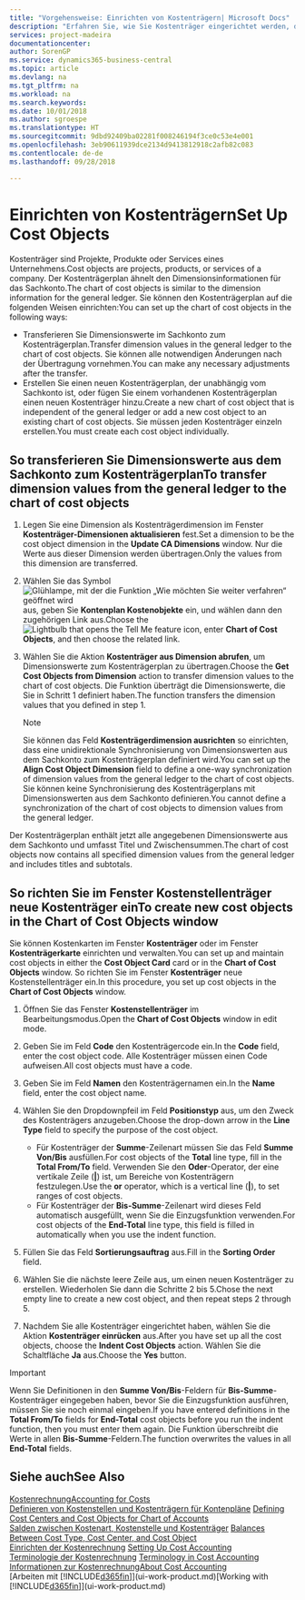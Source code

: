 ```yaml
---
title: "Vorgehensweise: Einrichten von Kostenträgern| Microsoft Docs"
description: "Erfahren Sie, wie Sie Kostenträger eingerichtet werden, die gleich sind wie Dimensionen in der Finanzbuchhaltung."
services: project-madeira
documentationcenter: 
author: SorenGP
ms.service: dynamics365-business-central
ms.topic: article
ms.devlang: na
ms.tgt_pltfrm: na
ms.workload: na
ms.search.keywords: 
ms.date: 10/01/2018
ms.author: sgroespe
ms.translationtype: HT
ms.sourcegitcommit: 9dbd92409ba02281f008246194f3ce0c53e4e001
ms.openlocfilehash: 3eb90611939dce2134d9413812918c2afb82c083
ms.contentlocale: de-de
ms.lasthandoff: 09/28/2018

---
```

# <a name="set-up-cost-objects"></a><span data-ttu-id="0ad43-103">Einrichten von Kostenträgern</span><span class="sxs-lookup"><span data-stu-id="0ad43-103">Set Up Cost Objects</span></span>
<span data-ttu-id="0ad43-104">Kostenträger sind Projekte, Produkte oder Services eines Unternehmens.</span><span class="sxs-lookup"><span data-stu-id="0ad43-104">Cost objects are projects, products, or services of a company.</span></span> <span data-ttu-id="0ad43-105">Der Kostenträgerplan ähnelt den Dimensionsinformationen für das Sachkonto.</span><span class="sxs-lookup"><span data-stu-id="0ad43-105">The chart of cost objects is similar to the dimension information for the general ledger.</span></span> <span data-ttu-id="0ad43-106">Sie können den Kostenträgerplan auf die folgenden Weisen einrichten:</span><span class="sxs-lookup"><span data-stu-id="0ad43-106">You can set up the chart of cost objects in the following ways:</span></span>  

* <span data-ttu-id="0ad43-107">Transferieren Sie Dimensionswerte im Sachkonto zum Kostenträgerplan.</span><span class="sxs-lookup"><span data-stu-id="0ad43-107">Transfer dimension values in the general ledger to the chart of cost objects.</span></span> <span data-ttu-id="0ad43-108">Sie können alle notwendigen Änderungen nach der Übertragung vornehmen.</span><span class="sxs-lookup"><span data-stu-id="0ad43-108">You can make any necessary adjustments after the transfer.</span></span>  
* <span data-ttu-id="0ad43-109">Erstellen Sie einen neuen Kostenträgerplan, der unabhängig vom Sachkonto ist, oder fügen Sie einem vorhandenen Kostenträgerplan einen neuen Kostenträger hinzu.</span><span class="sxs-lookup"><span data-stu-id="0ad43-109">Create a new chart of cost object that is independent of the general ledger or add a new cost object to an existing chart of cost objects.</span></span> <span data-ttu-id="0ad43-110">Sie müssen jeden Kostenträger einzeln erstellen.</span><span class="sxs-lookup"><span data-stu-id="0ad43-110">You must create each cost object individually.</span></span>  

## <a name="to-transfer-dimension-values-from-the-general-ledger-to-the-chart-of-cost-objects"></a><span data-ttu-id="0ad43-111">So transferieren Sie Dimensionswerte aus dem Sachkonto zum Kostenträgerplan</span><span class="sxs-lookup"><span data-stu-id="0ad43-111">To transfer dimension values from the general ledger to the chart of cost objects</span></span>  
1.  <span data-ttu-id="0ad43-112">Legen Sie eine Dimension als Kostenträgerdimension im Fenster **Kostenträger-Dimensionen aktualisieren** fest.</span><span class="sxs-lookup"><span data-stu-id="0ad43-112">Set a dimension to be the cost object dimension in the **Update CA Dimensions** window.</span></span> <span data-ttu-id="0ad43-113">Nur die Werte aus dieser Dimension werden übertragen.</span><span class="sxs-lookup"><span data-stu-id="0ad43-113">Only the values from this dimension are transferred.</span></span>  
2.  <span data-ttu-id="0ad43-114">Wählen Sie das Symbol ![Glühlampe, mit der die Funktion „Wie möchten Sie weiter verfahren“ geöffnet wird](media/ui-search/search_small.png "Wie möchten Sie weiter verfahren?") aus, geben Sie **Kontenplan Kostenobjekte** ein, und wählen dann den zugehörigen Link aus.</span><span class="sxs-lookup"><span data-stu-id="0ad43-114">Choose the ![Lightbulb that opens the Tell Me feature](media/ui-search/search_small.png "Tell me what you want to do") icon, enter **Chart of Cost Objects**, and then choose the related link.</span></span>  
3.  <span data-ttu-id="0ad43-115">Wählen Sie die Aktion **Kostenträger aus Dimension abrufen**, um Dimensionswerte zum Kostenträgerplan zu übertragen.</span><span class="sxs-lookup"><span data-stu-id="0ad43-115">Choose the **Get Cost Objects from Dimension** action to transfer dimension values to the chart of cost objects.</span></span> <span data-ttu-id="0ad43-116">Die Funktion überträgt die Dimensionswerte, die Sie in Schritt 1 definiert haben.</span><span class="sxs-lookup"><span data-stu-id="0ad43-116">The function transfers the dimension values that you defined in step 1.</span></span>  

    > [!NOTE]  
    >  <span data-ttu-id="0ad43-117">Sie können das Feld **Kostenträgerdimension ausrichten** so einrichten, dass eine unidirektionale Synchronisierung von Dimensionswerten aus dem Sachkonto zum Kostenträgerplan definiert wird.</span><span class="sxs-lookup"><span data-stu-id="0ad43-117">You can set up the **Align Cost Object Dimension**  field to define a one-way synchronization of dimension values from the general ledger to the chart of cost objects.</span></span> <span data-ttu-id="0ad43-118">Sie können keine Synchronisierung des Kostenträgerplans mit Dimensionswerten aus dem Sachkonto definieren.</span><span class="sxs-lookup"><span data-stu-id="0ad43-118">You cannot define a synchronization of the chart of cost objects to dimension values from the general ledger.</span></span>  

<span data-ttu-id="0ad43-119">Der Kostenträgerplan enthält jetzt alle angegebenen Dimensionswerte aus dem Sachkonto und umfasst Titel und Zwischensummen.</span><span class="sxs-lookup"><span data-stu-id="0ad43-119">The chart of cost objects now contains all specified dimension values from the general ledger and includes titles and subtotals.</span></span>  

## <a name="to-create-new-cost-objects-in-the-chart-of-cost-objects-window"></a><span data-ttu-id="0ad43-120">So richten Sie im Fenster Kostenstellenträger neue Kostenträger ein</span><span class="sxs-lookup"><span data-stu-id="0ad43-120">To create new cost objects in the Chart of Cost Objects window</span></span>  
<span data-ttu-id="0ad43-121">Sie können Kostenkarten im Fenster **Kostenträger** oder im Fenster **Kostenträgerkarte** einrichten und verwalten.</span><span class="sxs-lookup"><span data-stu-id="0ad43-121">You can set up and maintain cost objects in either the **Cost Object Card** card or in the **Chart of Cost Objects** window.</span></span> <span data-ttu-id="0ad43-122">So richten Sie im Fenster **Kostenträger** neue Kostenstellenträger ein.</span><span class="sxs-lookup"><span data-stu-id="0ad43-122">In this procedure, you set up cost objects in the **Chart of Cost Objects** window.</span></span>  

1.  <span data-ttu-id="0ad43-123">Öffnen Sie das Fenster **Kostenstellenträger** im Bearbeitungsmodus.</span><span class="sxs-lookup"><span data-stu-id="0ad43-123">Open the **Chart of Cost Objects** window in edit mode.</span></span>  
2.  <span data-ttu-id="0ad43-124">Geben Sie im Feld **Code** den Kostenträgercode ein.</span><span class="sxs-lookup"><span data-stu-id="0ad43-124">In the **Code** field, enter the cost object code.</span></span> <span data-ttu-id="0ad43-125">Alle Kostenträger müssen einen Code aufweisen.</span><span class="sxs-lookup"><span data-stu-id="0ad43-125">All cost objects must have a code.</span></span>  
3.  <span data-ttu-id="0ad43-126">Geben Sie im Feld **Namen** den Kostenträgernamen ein.</span><span class="sxs-lookup"><span data-stu-id="0ad43-126">In the **Name** field, enter the cost object name.</span></span>  
4.  <span data-ttu-id="0ad43-127">Wählen Sie den Dropdownpfeil im Feld **Positionstyp** aus, um den Zweck des Kostenträgers anzugeben.</span><span class="sxs-lookup"><span data-stu-id="0ad43-127">Choose the drop-down arrow in the **Line Type** field to specify the purpose of the cost object.</span></span>  

    * <span data-ttu-id="0ad43-128">Für Kostenträger der **Summe**-Zeilenart müssen Sie das Feld **Summe Von/Bis** ausfüllen.</span><span class="sxs-lookup"><span data-stu-id="0ad43-128">For cost objects of the **Total** line type, fill in the **Total From/To** field.</span></span> <span data-ttu-id="0ad43-129">Verwenden Sie den **Oder**-Operator, der eine vertikale Zeile (**&#124;**) ist, um Bereiche von Kostenträgern festzulegen.</span><span class="sxs-lookup"><span data-stu-id="0ad43-129">Use the **or** operator, which is a vertical line (**&#124;**), to set ranges of cost objects.</span></span>  
    * <span data-ttu-id="0ad43-130">Für Kostenträger der **Bis-Summe**-Zeilenart wird dieses Feld automatisch ausgefüllt, wenn Sie die Einzugsfunktion verwenden.</span><span class="sxs-lookup"><span data-stu-id="0ad43-130">For cost objects of the **End-Total** line type, this field is filled in automatically when you use  the indent function.</span></span>  
5.  <span data-ttu-id="0ad43-131">Füllen Sie das Feld **Sortierungsauftrag** aus.</span><span class="sxs-lookup"><span data-stu-id="0ad43-131">Fill in the **Sorting Order** field.</span></span>  
6.  <span data-ttu-id="0ad43-132">Wählen Sie die nächste leere Zeile aus, um einen neuen Kostenträger zu erstellen. Wiederholen Sie dann die Schritte 2 bis 5.</span><span class="sxs-lookup"><span data-stu-id="0ad43-132">Chose the next empty line to create a new cost object, and then repeat steps 2 through 5.</span></span>  
7.  <span data-ttu-id="0ad43-133">Nachdem Sie alle Kostenträger eingerichtet haben, wählen Sie die Aktion **Kostenträger einrücken** aus.</span><span class="sxs-lookup"><span data-stu-id="0ad43-133">After you have set up all the cost objects, choose the **Indent Cost Objects** action.</span></span> <span data-ttu-id="0ad43-134">Wählen Sie die Schaltfläche **Ja** aus.</span><span class="sxs-lookup"><span data-stu-id="0ad43-134">Choose the **Yes** button.</span></span>  

> [!IMPORTANT]  
>  <span data-ttu-id="0ad43-135">Wenn Sie Definitionen in den **Summe Von/Bis**-Feldern für **Bis-Summe**-Kostenträger eingegeben haben, bevor Sie die Einzugsfunktion ausführen, müssen Sie sie noch einmal eingeben.</span><span class="sxs-lookup"><span data-stu-id="0ad43-135">If you have entered definitions in the **Total From/To** fields for **End-Total** cost objects before you run the indent function, then you must enter them again.</span></span> <span data-ttu-id="0ad43-136">Die Funktion überschreibt die Werte in allen **Bis-Summe**-Feldern.</span><span class="sxs-lookup"><span data-stu-id="0ad43-136">The function overwrites the values in all **End-Total** fields.</span></span>  

## <a name="see-also"></a><span data-ttu-id="0ad43-137">Siehe auch</span><span class="sxs-lookup"><span data-stu-id="0ad43-137">See Also</span></span>  
[<span data-ttu-id="0ad43-138">Kostenrechnung</span><span class="sxs-lookup"><span data-stu-id="0ad43-138">Accounting for Costs</span></span>](finance-manage-cost-accounting.md)  
<span data-ttu-id="0ad43-139">[Definieren von Kostenstellen und Kostenträgern für Kontenpläne](finance-defining-cost-centers-and-cost-objects-for-chart-of-accounts.md) </span><span class="sxs-lookup"><span data-stu-id="0ad43-139">[Defining Cost Centers and Cost Objects for Chart of Accounts](finance-defining-cost-centers-and-cost-objects-for-chart-of-accounts.md) </span></span>  
<span data-ttu-id="0ad43-140">[Salden zwischen Kostenart, Kostenstelle und Kostenträger](finance-balances-between-cost-type-cost-center-and-cost-object.md) </span><span class="sxs-lookup"><span data-stu-id="0ad43-140">[Balances Between Cost Type, Cost Center, and Cost Object](finance-balances-between-cost-type-cost-center-and-cost-object.md) </span></span>  
<span data-ttu-id="0ad43-141">[Einrichten der Kostenrechnung](finance-set-up-cost-accounting.md) </span><span class="sxs-lookup"><span data-stu-id="0ad43-141">[Setting Up Cost Accounting](finance-set-up-cost-accounting.md) </span></span>  
<span data-ttu-id="0ad43-142">[Terminologie der Kostenrechnung](finance-terminology-in-cost-accounting.md) </span><span class="sxs-lookup"><span data-stu-id="0ad43-142">[Terminology in Cost Accounting](finance-terminology-in-cost-accounting.md) </span></span>  
[<span data-ttu-id="0ad43-143">Informationen zur Kostenrechnung</span><span class="sxs-lookup"><span data-stu-id="0ad43-143">About Cost Accounting</span></span>](finance-about-cost-accounting.md)  
<span data-ttu-id="0ad43-144">[Arbeiten mit [!INCLUDE[d365fin](includes/d365fin_md.md)]](ui-work-product.md)</span><span class="sxs-lookup"><span data-stu-id="0ad43-144">[Working with [!INCLUDE[d365fin](includes/d365fin_md.md)]](ui-work-product.md)</span></span>

